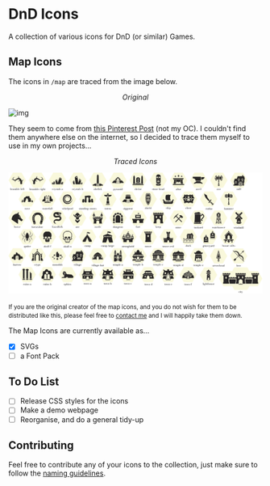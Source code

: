 # DnD Icons

A collection of various icons for DnD (or similar) Games.

## Map Icons

The icons in  `/map` are traced from the image below.

<div align="center"><em>Original</em></div>

![img](https://i.pinimg.com/originals/d8/85/3a/d8853ac97b90a74d5dd6ab9957c2008c.png) 

They seem to come from [this Pinterest Post](https://www.pinterest.co.uk/pin/380343131015862327/) (not my OC). I couldn't find them anywhere else on the internet, so I decided to trace them myself to use in my own projects...

<div align="center"><em>Traced Icons</em></div>

![img](https://raw.githubusercontent.com/Sammy99jsp/dnd-icons/main/map/preview.png)

<small>If you are the original creator of the map icons, and you do not wish for them to be distributed like this, please feel free to <a href="mailto:sammy99jsp@gmail.com">contact me</a> and I will happily take them down.</small>

The Map Icons are currently available as...

- [x] SVGs
- [ ] a Font Pack

## To Do List

- [ ]  Release CSS styles for the icons
- [ ] Make a demo webpage
- [ ] Reorganise, and do a general tidy-up

## Contributing

Feel free to contribute any of your icons to the collection, just make sure to follow the [naming guidelines](https://github.com/Sammy99jsp/dnd-icons/wiki/Naming-Guidelines).
